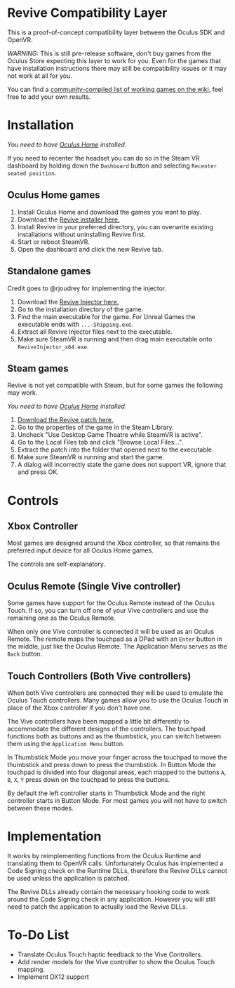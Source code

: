 # Revive Compatibility Layer

This is a proof-of-concept compatibility layer between the Oculus SDK and OpenVR.

*WARNING:* This is still pre-release software, don't buy games from the Oculus Store expecting this layer to work for you. Even for the games that have installation instructions there may still be compatibility issues or it may not work at all for you.

You can find a [community-compiled list of working games on the wiki](https://github.com/LibreVR/Revive/wiki/Compatibility-list), feel free to add your own results.

# Installation

*You need to have [Oculus Home](https://www.oculus.com/en-us/setup/) installed.*

If you need to recenter the headset you can do so in the Steam VR dashboard by holding down the `Dashboard` button and selecting `Recenter seated position`.

## Oculus Home games

1. Install Oculus Home and download the games you want to play.
2. Download the [Revive installer here.](https://github.com/LibreVR/Revive/releases/download/0.6/ReviveInstaller.exe)
3. Install Revive in your preferred directory, you can overwrite existing installations without uninstalling Revive first.
4. Start or reboot SteamVR.
5. Open the dashboard and click the new Revive tab.

## Standalone games

Credit goes to @rjoudrey for implementing the injector.

1. Download the [Revive Injector here.](https://github.com/LibreVR/Revive/releases/download/0.6/ReviveInjector.zip)
2. Go to the installation directory of the game.
3. Find the main executable for the game. For Unreal Games the executable ends with `...-Shipping.exe`.
4. Extract all Revive Injector files next to the executable.
5. Make sure SteamVR is running and then drag main executable onto `ReviveInjector_x64.exe`.

## Steam games

Revive is not yet compatible with Steam, but for some games the following may work.

*You need to have [Oculus Home](https://www.oculus.com/en-us/setup/) installed.*

1. [Download the Revive patch here.](https://github.com/LibreVR/Revive/releases/download/0.6/RevivePatch.zip)
2. Go to the properties of the game in the Steam Library.
3. Uncheck "Use Desktop Game Theatre while SteamVR is active".
4. Go to the Local Files tab and click "Browse Local Files...".
5. Extract the patch into the folder that opened next to the executable.
6. Make sure SteamVR is running and start the game.
7. A dialog will incorrectly state the game does not support VR, ignore that and press OK.

# Controls

## Xbox Controller

Most games are designed around the Xbox controller, so that remains the preferred input device for all Oculus Home games.

The controls are self-explanatory.

## Oculus Remote (Single Vive controller)

Some games have support for the Oculus Remote instead of the Oculus Touch. If so, you can turn off one of your Vive controllers and use the remaining one as the Oculus Remote.

When only one Vive controller is connected it will be used as an Oculus Remote. The remote maps the touchpad as a DPad with an `Enter` button in the middle, just like the Oculus Remote. The Application Menu serves as the `Back` button.

## Touch Controllers (Both Vive controllers)

When both Vive controllers are connected they will be used to emulate the Oculus Touch controllers. Many games allow you to use the Oculus Touch in place of the Xbox controller if you don't have one.

The Vive controllers have been mapped a little bit differently to accommodate the different designs of the controllers. The touchpad functions both as buttons and as the thumbstick, you can switch between them using the `Application Menu` button.

In Thumbstick Mode you move your finger across the touchpad to move the thumbstick and press down to press the thumbstick. In Button Mode the touchpad is divided into four diagonal areas, each mapped to the buttons `A`, `B`, `X`, `Y` press down on the touchpad to press the buttons.

By default the left controller starts in Thumbstick Mode and the right controller starts in Button Mode. For most games you will not have to switch between these modes.

# Implementation

It works by reimplementing functions from the Oculus Runtime and translating them to OpenVR calls.
Unfortunately Oculus has implemented a Code Signing check on the Runtime DLLs, therefore the Revive DLLs
cannot be used unless the application is patched.

The Revive DLLs already contain the necessary hooking code to work around the Code Signing check in any application.
However you will still need to patch the application to actually load the Revive DLLs.

# To-Do List
- Translate Oculus Touch haptic feedback to the Vive Controllers.
- Add render models for the Vive controller to show the Oculus Touch mapping.
- Implement DX12 support
